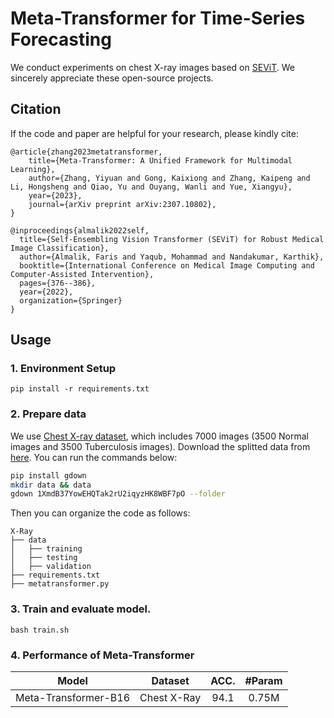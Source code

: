 
# Meta-Transformer for Time-Series Forecasting

We conduct experiments on chest X-ray images  based on [SEViT](https://github.com/faresmalik/SEViT/issues). We sincerely appreciate these open-source projects.

## Citation

If the code and paper are helpful for your research, please kindly cite:

```
@article{zhang2023metatransformer,
    title={Meta-Transformer: A Unified Framework for Multimodal Learning}, 
    author={Zhang, Yiyuan and Gong, Kaixiong and Zhang, Kaipeng and Li, Hongsheng and Qiao, Yu and Ouyang, Wanli and Yue, Xiangyu},
    year={2023},
    journal={arXiv preprint arXiv:2307.10802},
}

@inproceedings{almalik2022self,
  title={Self-Ensembling Vision Transformer (SEViT) for Robust Medical Image Classification},
  author={Almalik, Faris and Yaqub, Mohammad and Nandakumar, Karthik},
  booktitle={International Conference on Medical Image Computing and Computer-Assisted Intervention},
  pages={376--386},
  year={2022},
  organization={Springer}
}
```

## Usage

### 1. Environment Setup

```
pip install -r requirements.txt
```

### 2. Prepare data

We use [Chest X-ray dataset](https://www.kaggle.com/datasets/tawsifurrahman/tuberculosis-tb-chest-xray-dataset), which includes 7000 images (3500 Normal images and 3500 Tuberculosis images). Download the splitted data from [here](https://drive.google.com/drive/folders/1XmdB37YowEHQTak2rU2iqyzHK8WBF7pO?usp=sharing). You can run the commands below:

```bash
pip install gdown
mkdir data && data
gdown 1XmdB37YowEHQTak2rU2iqyzHK8WBF7pO --folder
```
Then you can organize the code as follows:
```none
X-Ray
├── data
│   ├── training
│   ├── testing
│   ├── validation
├── requirements.txt
├── metatransformer.py
```

### 3. Train and evaluate model. 

```
bash train.sh
```

### 4. Performance of Meta-Transformer

|      Model      |   Dataset   | ACC. | #Param |             
| :------------: | :----------: | :----------------------: | :----: | 
| Meta-Transformer-B16  | Chest X-Ray  |         94.1          |  0.75M  | 



